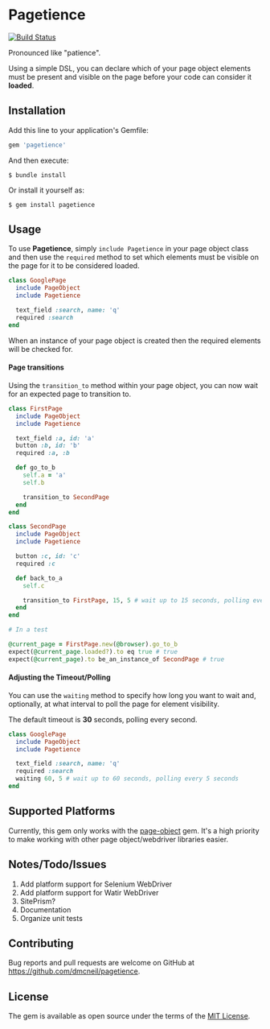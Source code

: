 # Pagetience
[![Build Status](https://travis-ci.org/dmcneil/pagetience.svg?branch=master)](https://travis-ci.org/dmcneil/pagetience)

Pronounced like "patience".

Using a simple DSL, you can declare which of your page object elements must be present and visible on the page before your code can consider it **loaded**.

## Installation
Add this line to your application's Gemfile:

```ruby
gem 'pagetience'
```

And then execute:

    $ bundle install

Or install it yourself as:

    $ gem install pagetience

## Usage
To use **Pagetience**, simply `include Pagetience` in your page object class and then use the `required` method to set which elements must be visible on the page for it to be considered loaded.

```ruby
class GooglePage
  include PageObject
  include Pagetience

  text_field :search, name: 'q'
  required :search
end
```

When an instance of your page object is created then the required elements will be checked for.

#### Page transitions
Using the `transition_to` method within your page object, you can now wait for an expected page to transition to.

```ruby
class FirstPage
  include PageObject
  include Pagetience

  text_field :a, id: 'a'
  button :b, id: 'b'
  required :a, :b

  def go_to_b
    self.a = 'a'
    self.b

    transition_to SecondPage
  end
end

class SecondPage
  include PageObject
  include Pagetience

  button :c, id: 'c'
  required :c

  def back_to_a
    self.c

    transition_to FirstPage, 15, 5 # wait up to 15 seconds, polling every 5 seconds
  end
end

# In a test

@current_page = FirstPage.new(@browser).go_to_b
expect(@current_page.loaded?).to eq true # true
expect(@current_page).to be_an_instance_of SecondPage # true
```

#### Adjusting the Timeout/Polling
You can use the `waiting` method to specify how long you want to wait and, optionally, at what interval to poll the page for element visibility.

The default timeout is **30** seconds, polling every second.

```ruby
class GooglePage
  include PageObject
  include Pagetience

  text_field :search, name: 'q'
  required :search
  waiting 60, 5 # wait up to 60 seconds, polling every 5 seconds
end
```

## Supported Platforms
Currently, this gem only works with the [page-object](https://github.com/cheezy/page-object) gem. It's a high priority to make working with other page object/webdriver libraries easier.

## Notes/Todo/Issues
1. Add platform support for Selenium WebDriver
2. Add platform support for Watir WebDriver
3. SitePrism?
4. Documentation
5. Organize unit tests

## Contributing
Bug reports and pull requests are welcome on GitHub at https://github.com/dmcneil/pagetience.


## License
The gem is available as open source under the terms of the [MIT License](http://opensource.org/licenses/MIT).

